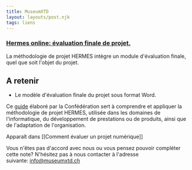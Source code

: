 ```yaml
---
title: MuseumXTD
layout: layouts/post.njk
tags: liens
---
```

### [Hermes online: évaluation finale de projet.](https://www.hermes.admin.ch/fr/gestion-du-projet/comprendre/resultats/evaluation-finale-du-projet.html)
La méthodologie de projet HERMES intègre un module d'évaluation finale, quel que soit l'objet du projet. 

## A retenir
- Le modèle d'évaluation finale du projet sous format Word. 
  
Ce [guide](https://www.hermes.admin.ch/fr/gestion-du-projet/comprendre/apercu-hermes.html) élaboré par la Confédération sert à comprendre et appliquer la méthodologie de projet HERMES, utilisée dans les domaines de l'informatique, du développement de prestations ou de produits, ainsi que de l'adaptation de l'organisation. 

Apparaît dans [[Comment évaluer un projet numérique]]

Vous n'êtes pas d'accord avec nous ou vous pensez pouvoir compléter cette note? N'hésitez pas à nous contacter à l'adresse suivante: [info@museumxtd.ch](mailto:info@museumxtd.ch)